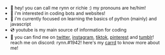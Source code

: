 - 🧸 hey! you can call me rynn or richie :) my pronouns are he/him!
- 💌 i'm interested in coding bots and websites!
- 🍵 i'm currently focused on learning the basics of python (mainly) and javascript
- 💿 youtube is my main source of information for coding
- 🥢 you can find me on [twitter](https://twitter.com/chlorynn), [instagram](https://www.instagram.com/chlorynn), [tiktok](https://www.tiktok.com/@chlorynn), [pinterest](https://www.pinterest.com/chlorynn/_saved/) and [tumblr](https://www.tumblr.com/blog/chlorynn)! reach me on discord: rynn.#1942! here's my [carrd](https://chlorynn.carrd.co) to know more about me!

<!---
chlorynn/chlorynn is a ✨ special ✨ repository because its `README.md` (this file) appears on your GitHub profile.
You can click the Preview link to take a look at your changes.
--->
